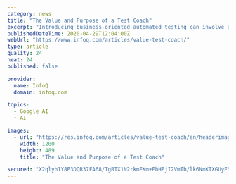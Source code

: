 ```yaml
---
category: news
title: "The Value and Purpose of a Test Coach"
excerpt: "Introducing business-oriented automated testing can involve a huge cultural change. For this we really need a Test Coach role, just like we have agile coaches and scrum masters. In this article we hear from someone living this new role,"
publishedDateTime: 2020-04-29T12:04:00Z
webUrl: "https://www.infoq.com/articles/value-test-coach/"
type: article
quality: 24
heat: 24
published: false

provider:
  name: InfoQ
  domain: infoq.com

topics:
  - Google AI
  - AI

images:
  - url: "https://res.infoq.com/articles/value-test-coach/en/headerimage/test-coach-mountain-1588108384737.jpg"
    width: 1200
    height: 489
    title: "The Value and Purpose of a Test Coach"

secured: "X2qlyh1Y8P3DQR37FA68/TgRTX1N2rkmEKm+EbHPjI2VmTb/lk6NmXIXGUyESbr81F3moIvkhQqR0lbvVymtRIEYnzyhgeVAlU1ALyuTWlxG6h9CtFqGsKGFX7yq0J873EHWJDvp69VJVzSdw1jTrFT8YaztfEpi26OIhtZcd1djK4ZB6BuTKEchH2KSJIMuZYD0OnmRkHCzllvSy6NWDrGILb48V02CNfxRaWpbest8dUd6nAIAg9aEgfH6Ra2/8z6SvJfkSYhprRpyXYuIcxnNwyQp0QA3a6EiUWruC3R477NweNuyWcVNCoSrfiSQ;gFICg/WrhhHRUCduwjBW/Q=="
---
```


